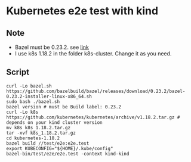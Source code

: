 # Kubernetes e2e test with kind


## Note

* Bazel must be 0.23.2. see [link](https://github.com/kubernetes-sigs/kind/issues/1181)
* I use k8s 1.18.2 in the folder k8s-cluster. Change it as you need.

## Script


```
curl -Lo bazel.sh https://github.com/bazelbuild/bazel/releases/download/0.23.2/bazel-0.23.2-installer-linux-x86_64.sh
sudo bash ./bazel.sh
bazel version # must be Build label: 0.23.2
curl -Lo k8s https://github.com/kubernetes/kubernetes/archive/v1.18.2.tar.gz # depends on your kind cluster version
mv k8s k8s_1.18.2.tar.gz
tar -xvf k8s_1.18.2.tar.gz
cd kubernetes-1.18.2
bazel build //test/e2e:e2e.test
export KUBECONFIG="${HOME}/.kube/config"
bazel-bin/test/e2e/e2e.test -context kind-kind
```

